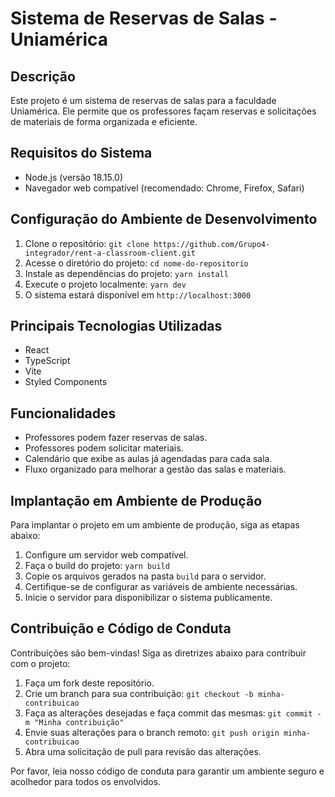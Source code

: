 # Sistema de Reservas de Salas - Uniamérica

## Descrição
Este projeto é um sistema de reservas de salas para a faculdade Uniamérica. Ele permite que os professores façam reservas e solicitações de materiais de forma organizada e eficiente.

## Requisitos do Sistema
- Node.js (versão 18.15.0)
- Navegador web compatível (recomendado: Chrome, Firefox, Safari)

## Configuração do Ambiente de Desenvolvimento
1. Clone o repositório: `git clone https://github.com/Grupo4-integrador/rent-a-classroom-client.git`
2. Acesse o diretório do projeto: `cd nome-do-repositorio`
3. Instale as dependências do projeto: `yarn install`
4. Execute o projeto localmente: `yarn dev`
5. O sistema estará disponível em `http://localhost:3000`

## Principais Tecnologias Utilizadas
- React
- TypeScript
- Vite
- Styled Components

## Funcionalidades
- Professores podem fazer reservas de salas.
- Professores podem solicitar materiais.
- Calendário que exibe as aulas já agendadas para cada sala.
- Fluxo organizado para melhorar a gestão das salas e materiais.

## Implantação em Ambiente de Produção
Para implantar o projeto em um ambiente de produção, siga as etapas abaixo:

1. Configure um servidor web compatível.
2. Faça o build do projeto: `yarn build`
3. Copie os arquivos gerados na pasta `build` para o servidor.
4. Certifique-se de configurar as variáveis de ambiente necessárias.
5. Inicie o servidor para disponibilizar o sistema publicamente.

## Contribuição e Código de Conduta
Contribuições são bem-vindas! Siga as diretrizes abaixo para contribuir com o projeto:

1. Faça um fork deste repositório.
2. Crie um branch para sua contribuição: `git checkout -b minha-contribuicao`
3. Faça as alterações desejadas e faça commit das mesmas: `git commit -m "Minha contribuição"`
4. Envie suas alterações para o branch remoto: `git push origin minha-contribuicao`
5. Abra uma solicitação de pull para revisão das alterações.

Por favor, leia nosso código de conduta para garantir um ambiente seguro e acolhedor para todos os envolvidos.

